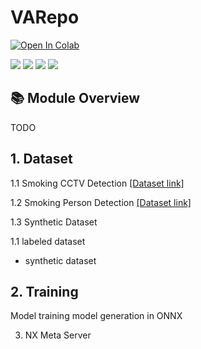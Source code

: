 # VARepo

[![Open In Colab](https://colab.research.google.com/assets/colab-badge.svg)](https://colab.research.google.com/drive/1jWLeVjXbc6F99JJNhKAvoJ5dIl5ua4Ch?usp=sharing)

[![](https://img.shields.io/badge/Windows-11-0078D6?style=flat-square&logo=Windows)](https://www.microsoft.com/en-us/windows/)
[![](https://img.shields.io/badge/Cuda-11.8-6B8E23?style=flat-square&logo=Nvidia)](https://developer.nvidia.com/cuda-11.6-download-archive?target_os=Windows&target_arch=x86_64&target_version=10&target_type=exelocal)
[![](https://img.shields.io/badge/Python-3.8-3776AB?style=flat-square&logo=Python)](https://www.python.org/)
[![](https://img.shields.io/badge/PyTorch-000000?style=flat-square&logo=PyTorch)](https://pytorch.org/)

## 📚 Module Overview

TODO

## 1. Dataset

1.1 Smoking CCTV Detection [[Dataset link]](https://universe.roboflow.com/smoking-gqlqh/smoking-cctv-detection-x4fjr)

1.2 Smoking Person Detection [[Dataset link]](https://universe.roboflow.com/smoking-gqlqh/smoking-person-detection-2-ijwga)

1.3 Synthetic Dataset

1.1 labeled dataset
- synthetic dataset

## 2. Training

Model training
model generation in ONNX


3. NX Meta Server

